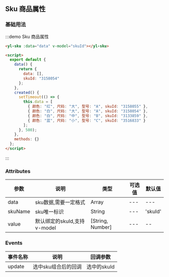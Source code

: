## Sku 商品属性

### 基础用法

:::demo Sku 商品属性

```html
<yl-sku :data="data" v-model="skuId"></yl-sku>

<script>
  export default {
    data() {
      return {
        data: [],
        skuId: "3158054"
      };
    },
    created() {
      setTimeout(() => {
        this.data = [
          { 颜色: "红", 尺码: "大", 型号: "A", skuId: "3158055" },
          { 颜色: "白", 尺码: "大", 型号: "A", skuId: "3158054" },
          { 颜色: "白", 尺码: "中", 型号: "B", skuId: "3133859" },
          { 颜色: "蓝", 尺码: "小", 型号: "C", skuId: "3516833" }
        ];
      }, 500);
    },
    methods: {}
  };
</script>
```

:::

### Attributes

| 参数   | 说明                         | 类型   | 可选值             | 默认值             |
| ------ | ---------------------------- | ------ | ------------- |----------- |
| data | sku数据,需要一定格式 | Array |---|---|
| skuName | sku唯一标识 | String |---|'skuId'|
| value | 默认绑定的skuId,支持v-model | [String, Number] |---|--|

### Events

| 事件名称 | 说明         | 回调参数           |
| -------- | ------------ | ------------------ |
| update   | 选中sku组合后的回调 | 选中的skuId |

